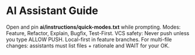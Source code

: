 # AI Assistant Guide
Open and pin **ai/instructions/quick-modes.txt** while prompting.
Modes: Feature, Refactor, Explain, Bugfix, Test-First.
VCS safety: Never push unless you type ALLOW PUSH. Local-first in feature branches.
For multi-file changes: assistants must list files + rationale and WAIT for your OK.

